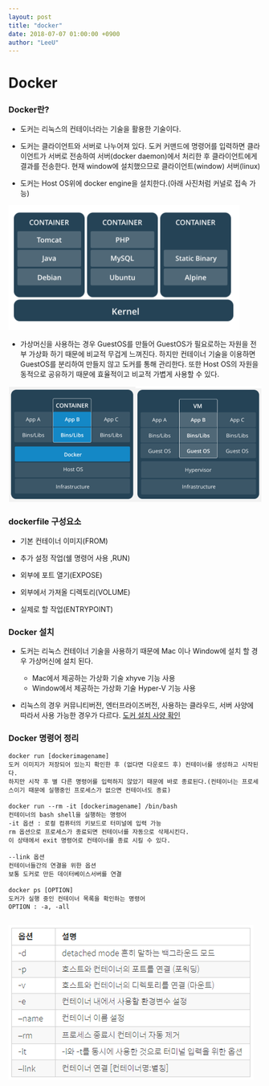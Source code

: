 ```yaml
---
layout: post
title: "docker"
date: 2018-07-07 01:00:00 +0900
author: "LeeU"
---
```


# Docker

### Docker란?

-	도커는 리눅스의 컨테이너라는 기술을 활용한 기술이다.

-	도커는 클라이언트와 서버로 나누어져 있다.
	도커 커맨드에 명령어를 입력하면 클라이언트가 서버로 전송하여 서버(docker daemon)에서 처리한 후 클라이언트에게 결과를 전송한다.
	현재 window에 설치했으므로 클라이언트(window) 서버(linux)

-	도커는 Host OS위에 docker engine을 설치한다.(아래 사진처럼 커널로 접속 가능)

![docker](img/docker.png)

-	가상머신을 사용하는 경우 GuestOS를 만들어 GuestOS가 필요로하는 자원을 전부 가상화 하기 때문에 비교적 무겁게 느껴진다.
	하지만 컨테이너 기술을 이용하면 GuestOS를 분리하여 만들지 않고 도커를 통해 관리한다. 또한 Host OS의 자원을 동적으로 공유하기 때문에 효율적이고 비교적 가볍게 사용할 수 있다.

![도커비교](img/containervsvm.png)

### dockerfile 구성요소

-	기본 컨테이너 이미지(FROM)

-	추가 설정 작업(쉘 명령어 사용 ,RUN)

-	외부에 포트 열기(EXPOSE)

-	외부에서 가져올 디렉토리(VOLUME)

-	실제로 할 작업(ENTRYPOINT)

### Docker 설치

-	도커는 리눅스 컨테이너 기술을 사용하기 때문에 Mac 이나 Window에 설치 할 경우 가상머신에 설치 된다.

	-	Mac에서 제공하는 가상화 기술 xhyve 기능 사용
	-	Window에서 제공하는 가상화 기술 Hyper-V 기능 사용

-	리눅스의 경우 커뮤니티버전, 엔터프라이즈버전, 사용하는 클라우드, 서버 사양에 따라서 사용 가능한 경우가 다르다.
	[도커 설치 사양 확인](https://docs.docker.com/install/)

### Docker 명령어 정리

```
docker run [dockerimagename]
도커 이미지가 저장되어 있는지 확인한 후 (없다면 다운로드 후) 컨테이너를 생성하고 시작된다.
하지만 시작 후 별 다른 명령어를 입력하지 않았기 때문에 바로 종료된다.(컨테이너는 프로세스이기 때문에 실행중인 프로세스가 없으면 컨테이너도 종료)

docker run --rm -it [dockerimagename] /bin/bash
컨테이너의 bash shell을 실행하는 명령어
-it 옵션 : 로컬 컴퓨터의 키보드로 터미널에 입력 가능
rm 옵션으로 프로세스가 종료되면 컨테이너를 자동으로 삭제시킨다.
이 상태에서 exit 명령어로 컨테이너를 종료 시킬 수 있다.

--link 옵션
컨테이너들간의 연결을 위한 옵션
보통 도커로 만든 데이터베이스서버를 연결

docker ps [OPTION]
도커가 실행 중인 컨테이너 목록을 확인하는 명령어
OPTION : -a, -all


```

![주로사용하는도커커맨드](img/dockercommand.png)
